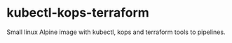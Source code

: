 # kubectl-kops-terraform
Small linux Alpine image with kubectl, kops and terraform tools to pipelines.
